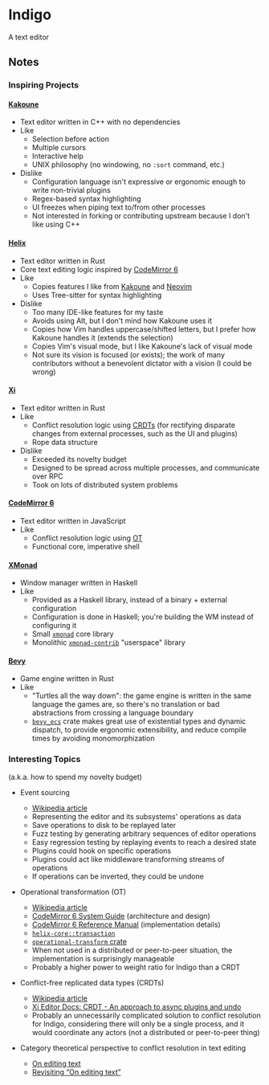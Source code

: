 # Indigo

A text editor

## Notes

### Inspiring Projects

#### [Kakoune][kakoune]

- Text editor written in C++ with no dependencies
- Like
  - Selection before action
  - Multiple cursors
  - Interactive help
  - UNIX philosophy (no windowing, no `:sort` command, etc.)
- Dislike
  - Configuration language isn't expressive or ergonomic enough to write
    non-trivial plugins
  - Regex-based syntax highlighting
  - UI freezes when piping text to/from other processes
  - Not interested in forking or contributing upstream because I don't like
    using C++

#### [Helix](https://github.com/helix-editor/helix)

- Text editor written in Rust
- Core text editing logic inspired by [CodeMirror 6][codemirror6]
- Like
  - Copies features I like from [Kakoune][kakoune] and [Neovim](https://neovim.io/)
  - Uses Tree-sitter for syntax highlighting
- Dislike
  - Too many IDE-like features for my taste
  - Avoids using Alt, but I don't mind how Kakoune uses it
  - Copies how Vim handles uppercase/shifted letters, but I prefer how Kakoune
    handles it (extends the selection)
  - Copies Vim's visual mode, but I like Kakoune's lack of visual mode
  - Not sure its vision is focused (or exists); the work of many contributors
    without a benevolent dictator with a vision (I could be wrong)

#### [Xi](https://github.com/xi-editor/xi-editor)

- Text editor written in Rust
- Like
  - Conflict resolution logic using [CRDTs][crdt] (for rectifying disparate
    changes from external processes, such as the UI and plugins)
  - Rope data structure
- Dislike
  - Exceeded its novelty budget 
  - Designed to be spread across multiple processes, and communicate over RPC
  - Took on lots of distributed system problems

#### [CodeMirror 6][codemirror6]

- Text editor written in JavaScript
- Like
  - Conflict resolution logic using [OT][ot]
  - Functional core, imperative shell

#### [XMonad](https://xmonad.org/)

- Window manager written in Haskell
- Like
  - Provided as a Haskell library, instead of a binary + external configuration
  - Configuration is done in Haskell; you're building the WM instead of
    configuring it
  - Small [`xmonad`](https://hackage.haskell.org/package/xmonad) core library
  - Monolithic [`xmonad-contrib`](https://hackage.haskell.org/package/xmonad-contrib) "userspace" library

#### [Bevy](https://bevyengine.org/)

- Game engine written in Rust
- Like
  - "Turtles all the way down": the game engine is written in the same language
    the games are, so there's no translation or bad abstractions from crossing
    a language boundary
  - [`bevy_ecs`](https://lib.rs/crates/bevy_ecs) crate makes great use of
    existential types and dynamic dispatch, to provide ergonomic extensibility,
    and reduce compile times by avoiding monomorphization

### Interesting Topics

(a.k.a. how to spend my novelty budget)

- Event sourcing
  - [Wikipedia article](https://en.wikipedia.org/wiki/Domain-driven_design#Event_sourcing)
  - Representing the editor and its subsystems' operations as data
  - Save operations to disk to be replayed later
  - Fuzz testing by generating arbitrary sequences of editor operations
  - Easy regression testing by replaying events to reach a desired state
  - Plugins could hook on specific operations
  - Plugins could act like middleware transforming streams of operations
  - If operations can be inverted, they could be undone 

- Operational transformation (OT)
  - [Wikipedia article][ot]
  - [CodeMirror 6 System Guide](https://codemirror.net/6/docs/guide/) (architecture and design)
  - [CodeMirror 6 Reference Manual](https://codemirror.net/6/docs/ref) (implementation details)
  - [`helix-core::transaction`](https://github.com/helix-editor/helix/blob/master/helix-core/src/transaction.rs)
  - [`operational-transform` crate](https://github.com/spebern/operational-transform-rs)
  - When not used in a distributed or peer-to-peer situation, the implementation
    is surprisingly manageable
  - Probably a higher power to weight ratio for Indigo than a CRDT

- Conflict-free replicated data types (CRDTs)
  - [Wikipedia article][crdt]
  - [Xi Editor Docs: CRDT - An approach to async plugins and undo](https://xi-editor.io/docs/crdt.html)
  - Probably an unnecessarily complicated solution to conflict resolution for
    Indigo, considering there will only be a single process, and it would
    coordinate any actors (not a distributed or peer-to-peer thing)

- Category theoretical perspective to conflict resolution in text editing
  - [On editing text](https://bosker.wordpress.com/2012/05/10/on-editing-text/)
  - [Revisiting “On editing text”](https://bosker.wordpress.com/2014/06/19/revisiting-on-editing-text/)


[codemirror6]: https://codemirror.net/6/
[crdt]: https://en.wikipedia.org/wiki/Conflict-free_replicated_data_type
[kakoune]: https://github.com/mawww/kakoune
[ot]: https://en.wikipedia.org/wiki/Operational_transformation
